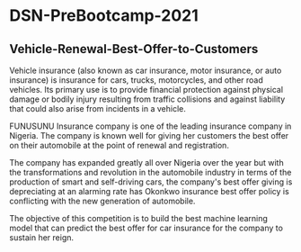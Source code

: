 # DSN-PreBootcamp-2021
## Vehicle-Renewal-Best-Offer-to-Customers
Vehicle insurance (also known as car insurance, motor insurance, or auto insurance) is insurance for cars, trucks, motorcycles, and other road vehicles. Its primary use is to provide financial protection against physical damage or bodily injury resulting from traffic collisions and against liability that could also arise from incidents in a vehicle.

FUNUSUNU Insurance company is one of the leading insurance company in Nigeria. The company is known well for giving her customers the best offer on their automobile at the point of renewal and registration.

The company has expanded greatly all over Nigeria over the year but with the transformations and revolution in the automobile industry in terms of the production of smart and self-driving cars, the company's best offer giving is depreciating at an alarming rate has Okonkwo insurance best offer policy is conflicting with the new generation of automobile.

The objective of this competition is to build the best machine learning model that can predict the best offer for car insurance for the company to sustain her reign.
